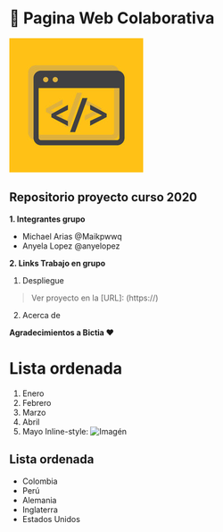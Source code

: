 #  🚀 Pagina Web Colaborativa 

![Project](Code.jpg "I love Code")
## Repositorio proyecto curso 2020 

__1.  Integrantes grupo__
+ Michael Arias @Maikpwwq
+ Anyela Lopez  @anyelopez

__2.  Links Trabajo en grupo__
   1. Despliegue
  >Ver proyecto en la [URL]: (https://)
   2. Acerca de

**Agradecimientos a Bictia ❤️**









# Lista ordenada #
1. Enero
2. Febrero
3. Marzo
4. Abril
5. Mayo
Inline-style: 
![Imagén](https://definicion.mx/flor/)
## Lista ordenada ##
- Colombia
- Perú
- Alemania
- Inglaterra 
- Estados Unidos 